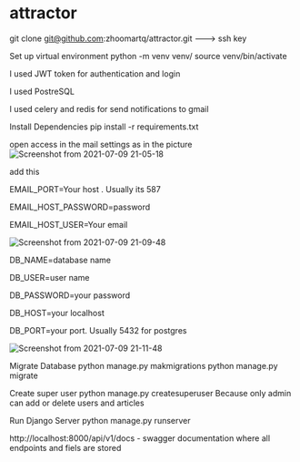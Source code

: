 # attractor

git clone git@github.com:zhoomartq/attractor.git ---> ssh key


Set up virtual environment python -m venv venv/ source venv/bin/activate

I used JWT token for authentication and login

I used PostreSQL

I used celery and redis for  send notifications to gmail

Install Dependencies pip install -r requirements.txt



open access in the mail settings as in the picture
![Screenshot from 2021-07-09 21-05-18](https://user-images.githubusercontent.com/72701687/125099203-966aeb00-e0f9-11eb-86f4-47a6b89a6508.png)

add this

EMAIL_PORT=Your host . Usually its 587

EMAIL_HOST_PASSWORD=password

EMAIL_HOST_USER=Your email

![Screenshot from 2021-07-09 21-09-48](https://user-images.githubusercontent.com/72701687/125099794-37f23c80-e0fa-11eb-9a19-f28286148c31.png)


DB_NAME=database name

DB_USER=user name

DB_PASSWORD=your password

DB_HOST=your localhost

DB_PORT=your port. Usually 5432 for postgres

![Screenshot from 2021-07-09 21-11-48](https://user-images.githubusercontent.com/72701687/125100023-77b92400-e0fa-11eb-8c8d-c4da49911a51.png)


Migrate Database python manage.py makmigrations python manage.py migrate

Create super user python manage.py createsuperuser
Because only admin can add or delete users and articles

Run Django Server python manage.py runserver

http://localhost:8000/api/v1/docs - swagger documentation where all endpoints and fiels are stored




